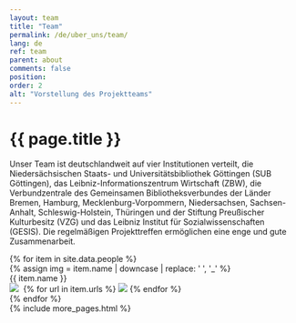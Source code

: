 ```yaml
---
layout: team
title: "Team"
permalink: /de/uber_uns/team/
lang: de
ref: team
parent: about
comments: false
position: 
order: 2
alt: "Vorstellung des Projektteams"
---
```

<main class="grid-x grid-container">
  <div class="cell medium-10 medium-offset-1 large-8 large-offset-2">
    <h1 class="margin-top-2">{{ page.title }}</h1>
    <!-- Start editing content here -->
    <p>Unser Team ist deutschlandweit auf vier Institutionen verteilt, die Niedersächsischen Staats- und Universitätsbibliothek Göttingen (SUB Göttingen), das Leibniz-Informationszentrum Wirtschaft (ZBW), die Verbundzentrale des Gemeinsamen Bibliotheksverbundes der Länder Bremen, Hamburg, Mecklenburg-Vorpommern, Niedersachsen, Sachsen-Anhalt, Schleswig-Holstein, Thüringen und der Stiftung Preußischer Kulturbesitz (VZG) und das Leibniz Institut für Sozialwissenschaften (GESIS). Die regelmäßigen Projekttreffen ermöglichen eine enge und gute Zusammenarbeit.</p>
    <!-- Stop editing content here -->
  </div>
  <div class="grid-x grid-container grid-margin-x">
    {% for item in site.data.people %}
    <div class="cell margin-bottom-2 margin-top-2 medium-4 large-3">
      <div class="team_member">
        {% assign img = item.name | downcase | replace: ' ', '_' %}
        <img src="{{ site.baseurl }}/img/bilder_team/image_{{ img }}.jpg" alt="" class="team_member_img"><br>
        {{ item.name }}<br>
        <a href="mailto:{{ item.mail}}"><img src="{{ site.baseurl }}/img/email.svg"></a>&nbsp;
        {% for url in item.urls %}
          <a href="{{ url }}"><img src="{{ site.baseurl }}/img/new-window.svg" style="margin-top: -5px;"></a>
        {% endfor %}
        </div>
    </div>
    {% endfor %}
  </div>
  {% include more_pages.html %}
</main>
